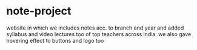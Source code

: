 # note-project
website in which we includes notes acc. to branch and year and added syllabus and video lectures too of top teachers across india .we also gave hovering effect to buttons and logo too

